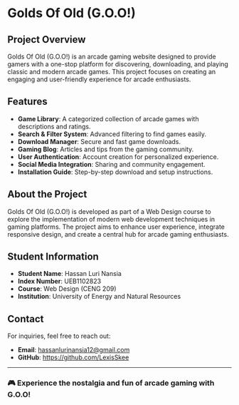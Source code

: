 # Golds Of Old (G.O.O!)

## Project Overview
Golds Of Old (G.O.O!) is an arcade gaming website designed to provide gamers with a one-stop platform for discovering, downloading, and playing classic and modern arcade games. This project focuses on creating an engaging and user-friendly experience for arcade enthusiasts.

## Features
- **Game Library**: A categorized collection of arcade games with descriptions and ratings.
- **Search & Filter System**: Advanced filtering to find games easily.
- **Download Manager**: Secure and fast game downloads.
- **Gaming Blog**: Articles and tips from the gaming community.
- **User Authentication**: Account creation for personalized experience.
- **Social Media Integration**: Sharing and community engagement.
- **Installation Guide**: Step-by-step download and setup instructions.

## About the Project
Golds Of Old (G.O.O!) is developed as part of a Web Design course to explore the implementation of modern web development techniques in gaming platforms. The project aims to enhance user experience, integrate responsive design, and create a central hub for arcade gaming enthusiasts.

## Student Information
- **Student Name**: Hassan Luri Nansia
- **Index Number**: UEB1102823
- **Course**: Web Design (CENG 209)
- **Institution**: University of Energy and Natural Resources

## Contact
For inquiries, feel free to reach out:
- **Email**: hassanlurinansia12@gmail.com
- **GitHub**: https://github.com/LexisSkee

---
### 🎮 Experience the nostalgia and fun of arcade gaming with G.O.O!

